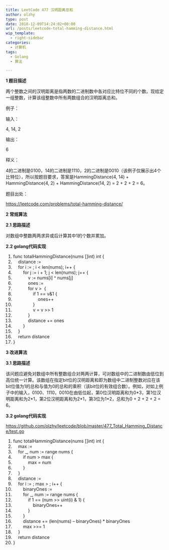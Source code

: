 ```yaml
---
title: LeetCode 477 汉明距离总和
author: olzhy
type: post
date: 2018-12-09T14:24:02+00:00
url: /posts/leetcode-total-hamming-distance.html
wip_template:
  - right-sidebar
categories:
  - 计算机
tags:
  - Golang
  - 算法

---
```

**1 题目描述**
  
两个整数之间的汉明距离是指两数的二进制数中各对应比特位不同的个数。现给定一组整数，计算该组整数中所有两数组合的汉明距离总和。

例子：
  
输入：
  
4, 14, 2
  
输出：
  
6
  
释义：
  
4的二进制是0100，14的二进制是1110，2的二进制是0010（该例子仅展示出4个比特位），所以按题目要求，答案是HammingDistance(4, 14) + HammingDistance(4, 2) + HammingDistance(14, 2) = 2 + 2 + 2 = 6。

题目出处：
  
<a href="https://leetcode.com/problems/total-hamming-distance/" target="_blank">https://leetcode.com/problems/total-hamming-distance/</a>

**2 常规算法**
  
**2.1 思路描述**
  
对数组中整数两两求异或后计算其中1的个数并累加。
  
**2.2 golang代码实现**

<div class="dp-highlighter">
  <div class="bar">
  </div>
  
  <ol start="1" class="dp-j">
    <li class="alt">
      <span><span><span class="keyword">func</span>&nbsp;totalHammingDistance(nums&nbsp;[]</span><span class="keyword">int</span><span>)&nbsp;</span><span class="keyword">int</span><span>&nbsp;{&nbsp;&nbsp;</span></span>
    </li>
    <li class="">
      <span>&nbsp;&nbsp;&nbsp;&nbsp;distance&nbsp;:=&nbsp;<span class="number"></span><span>&nbsp;&nbsp;</span></span>
    </li>
    <li class="alt">
      <span>&nbsp;&nbsp;&nbsp;&nbsp;<span class="keyword">for</span><span>&nbsp;i&nbsp;:=&nbsp;</span><span class="number"></span><span>;&nbsp;i&nbsp;<&nbsp;len(nums);&nbsp;i++&nbsp;{&nbsp;&nbsp;</span></span>
    </li>
    <li class="">
      <span>&nbsp;&nbsp;&nbsp;&nbsp;&nbsp;&nbsp;&nbsp;&nbsp;<span class="keyword">for</span><span>&nbsp;j&nbsp;:=&nbsp;i&nbsp;+&nbsp;</span><span class="number">1</span><span>;&nbsp;j&nbsp;<&nbsp;len(nums);&nbsp;j++&nbsp;{&nbsp;&nbsp;</span></span>
    </li>
    <li class="alt">
      <span>&nbsp;&nbsp;&nbsp;&nbsp;&nbsp;&nbsp;&nbsp;&nbsp;&nbsp;&nbsp;&nbsp;&nbsp;v&nbsp;:=&nbsp;nums[i]&nbsp;^&nbsp;nums[j]&nbsp;&nbsp;</span>
    </li>
    <li class="">
      <span>&nbsp;&nbsp;&nbsp;&nbsp;&nbsp;&nbsp;&nbsp;&nbsp;&nbsp;&nbsp;&nbsp;&nbsp;ones&nbsp;:=&nbsp;<span class="number"></span><span>&nbsp;&nbsp;</span></span>
    </li>
    <li class="alt">
      <span>&nbsp;&nbsp;&nbsp;&nbsp;&nbsp;&nbsp;&nbsp;&nbsp;&nbsp;&nbsp;&nbsp;&nbsp;<span class="keyword">for</span><span>&nbsp;v&nbsp;>&nbsp;</span><span class="number"></span><span>&nbsp;{&nbsp;&nbsp;</span></span>
    </li>
    <li class="">
      <span>&nbsp;&nbsp;&nbsp;&nbsp;&nbsp;&nbsp;&nbsp;&nbsp;&nbsp;&nbsp;&nbsp;&nbsp;&nbsp;&nbsp;&nbsp;&nbsp;<span class="keyword">if</span><span>&nbsp;</span><span class="number">1</span><span>&nbsp;==&nbsp;v&</span><span class="number">1</span><span>&nbsp;{&nbsp;&nbsp;</span></span>
    </li>
    <li class="alt">
      <span>&nbsp;&nbsp;&nbsp;&nbsp;&nbsp;&nbsp;&nbsp;&nbsp;&nbsp;&nbsp;&nbsp;&nbsp;&nbsp;&nbsp;&nbsp;&nbsp;&nbsp;&nbsp;&nbsp;&nbsp;ones++&nbsp;&nbsp;</span>
    </li>
    <li class="">
      <span>&nbsp;&nbsp;&nbsp;&nbsp;&nbsp;&nbsp;&nbsp;&nbsp;&nbsp;&nbsp;&nbsp;&nbsp;&nbsp;&nbsp;&nbsp;&nbsp;}&nbsp;&nbsp;</span>
    </li>
    <li class="alt">
      <span>&nbsp;&nbsp;&nbsp;&nbsp;&nbsp;&nbsp;&nbsp;&nbsp;&nbsp;&nbsp;&nbsp;&nbsp;&nbsp;&nbsp;&nbsp;&nbsp;v&nbsp;=&nbsp;v&nbsp;>>&nbsp;<span class="number">1</span><span>&nbsp;&nbsp;</span></span>
    </li>
    <li class="">
      <span>&nbsp;&nbsp;&nbsp;&nbsp;&nbsp;&nbsp;&nbsp;&nbsp;&nbsp;&nbsp;&nbsp;&nbsp;}&nbsp;&nbsp;</span>
    </li>
    <li class="alt">
      <span>&nbsp;&nbsp;&nbsp;&nbsp;&nbsp;&nbsp;&nbsp;&nbsp;&nbsp;&nbsp;&nbsp;&nbsp;distance&nbsp;+=&nbsp;ones&nbsp;&nbsp;</span>
    </li>
    <li class="">
      <span>&nbsp;&nbsp;&nbsp;&nbsp;&nbsp;&nbsp;&nbsp;&nbsp;}&nbsp;&nbsp;</span>
    </li>
    <li class="alt">
      <span>&nbsp;&nbsp;&nbsp;&nbsp;}&nbsp;&nbsp;</span>
    </li>
    <li class="">
      <span>&nbsp;&nbsp;&nbsp;&nbsp;<span class="keyword">return</span><span>&nbsp;distance&nbsp;&nbsp;</span></span>
    </li>
    <li class="alt">
      <span>}&nbsp;&nbsp;</span>
    </li>
  </ol>
</div>

**3 改进算法**
  
**3.1 思路描述**
  
该问题应避免对数组中所有整数组合对两两计算，可对数组中的二进制数由低位到高位统一计算。该数组在指定bit位的汉明距离和即为数组中二进制整数对应在该bit位值为1的总和与值为0的总和的乘积（该bit位的有效组合数）。例如，对如上例子中的输入，0100、1110，0010在由低位起，第0位汉明距离和为0\*3，第1位汉明距离和为2\*1，第2位汉明距离和为2\*1，第3位为1\*2，总和为0 + 2 + 2 + 2 = 6。
  
**3.2 golang代码实现**
  
<a href="https://github.com/olzhy/leetcode/blob/master/477_Total_Hamming_Distance/test.go" rel="noopener" target="_blank">https://github.com/olzhy/leetcode/blob/master/477_Total_Hamming_Distance/test.go</a>

<div class="dp-highlighter">
  <div class="bar">
  </div>
  
  <ol start="1" class="dp-j">
    <li class="alt">
      <span><span><span class="keyword">func</span>&nbsp;totalHammingDistance(nums&nbsp;[]</span><span class="keyword">int</span><span>)&nbsp;</span><span class="keyword">int</span><span>&nbsp;{&nbsp;&nbsp;</span></span>
    </li>
    <li class="">
      <span>&nbsp;&nbsp;&nbsp;&nbsp;max&nbsp;:=&nbsp;<span class="number"></span><span>&nbsp;&nbsp;</span></span>
    </li>
    <li class="alt">
      <span>&nbsp;&nbsp;&nbsp;&nbsp;<span class="keyword">for</span><span>&nbsp;_,&nbsp;num&nbsp;:=&nbsp;<span class="keyword">range</span>&nbsp;nums&nbsp;{&nbsp;&nbsp;</span></span>
    </li>
    <li class="">
      <span>&nbsp;&nbsp;&nbsp;&nbsp;&nbsp;&nbsp;&nbsp;&nbsp;<span class="keyword">if</span><span>&nbsp;num&nbsp;>&nbsp;max&nbsp;{&nbsp;&nbsp;</span></span>
    </li>
    <li class="alt">
      <span>&nbsp;&nbsp;&nbsp;&nbsp;&nbsp;&nbsp;&nbsp;&nbsp;&nbsp;&nbsp;&nbsp;&nbsp;max&nbsp;=&nbsp;num&nbsp;&nbsp;</span>
    </li>
    <li class="">
      <span>&nbsp;&nbsp;&nbsp;&nbsp;&nbsp;&nbsp;&nbsp;&nbsp;}&nbsp;&nbsp;</span>
    </li>
    <li class="alt">
      <span>&nbsp;&nbsp;&nbsp;&nbsp;}&nbsp;&nbsp;</span>
    </li>
    <li class="">
      <span>&nbsp;&nbsp;&nbsp;&nbsp;distance&nbsp;:=&nbsp;<span class="number"></span><span>&nbsp;&nbsp;</span></span>
    </li>
    <li class="alt">
      <span>&nbsp;&nbsp;&nbsp;&nbsp;<span class="keyword">for</span><span>&nbsp;i&nbsp;:=&nbsp;</span><span class="number"></span><span>;&nbsp;max&nbsp;>&nbsp;</span><span class="number"></span><span>;&nbsp;i++&nbsp;{&nbsp;&nbsp;</span></span>
    </li>
    <li class="">
      <span>&nbsp;&nbsp;&nbsp;&nbsp;&nbsp;&nbsp;&nbsp;&nbsp;binaryOnes&nbsp;:=&nbsp;<span class="number"></span><span>&nbsp;&nbsp;</span></span>
    </li>
    <li class="alt">
      <span>&nbsp;&nbsp;&nbsp;&nbsp;&nbsp;&nbsp;&nbsp;&nbsp;<span class="keyword">for</span><span>&nbsp;_,&nbsp;num&nbsp;:=&nbsp;<span class="keyword">range</span>&nbsp;nums&nbsp;{&nbsp;&nbsp;</span></span>
    </li>
    <li class="">
      <span>&nbsp;&nbsp;&nbsp;&nbsp;&nbsp;&nbsp;&nbsp;&nbsp;&nbsp;&nbsp;&nbsp;&nbsp;<span class="keyword">if</span><span>&nbsp;</span><span class="number">1</span><span>&nbsp;==&nbsp;(num&nbsp;>>&nbsp;uint(i)&nbsp;&&nbsp;</span><span class="number">1</span><span>)&nbsp;{&nbsp;&nbsp;</span></span>
    </li>
    <li class="alt">
      <span>&nbsp;&nbsp;&nbsp;&nbsp;&nbsp;&nbsp;&nbsp;&nbsp;&nbsp;&nbsp;&nbsp;&nbsp;&nbsp;&nbsp;&nbsp;&nbsp;binaryOnes++<span>&nbsp;&nbsp;</span></span>
    </li>
    <li class="">
      <span>&nbsp;&nbsp;&nbsp;&nbsp;&nbsp;&nbsp;&nbsp;&nbsp;&nbsp;&nbsp;&nbsp;&nbsp;}&nbsp;&nbsp;</span>
    </li>
    <li class="alt">
      <span>&nbsp;&nbsp;&nbsp;&nbsp;&nbsp;&nbsp;&nbsp;&nbsp;}&nbsp;&nbsp;</span>
    </li>
    <li class="">
      <span>&nbsp;&nbsp;&nbsp;&nbsp;&nbsp;&nbsp;&nbsp;&nbsp;distance&nbsp;+=&nbsp;(len(nums)&nbsp;&#8211;&nbsp;binaryOnes)&nbsp;*&nbsp;binaryOnes&nbsp;&nbsp;</span>
    </li>
    <li class="alt">
      <span>&nbsp;&nbsp;&nbsp;&nbsp;&nbsp;&nbsp;&nbsp;&nbsp;max&nbsp;>>=&nbsp;<span class="number">1</span><span>&nbsp;&nbsp;</span></span>
    </li>
    <li class="">
      <span>&nbsp;&nbsp;&nbsp;&nbsp;}&nbsp;&nbsp;</span>
    </li>
    <li class="alt">
      <span>&nbsp;&nbsp;&nbsp;&nbsp;<span class="keyword">return</span><span>&nbsp;distance&nbsp;&nbsp;</span></span>
    </li>
    <li class="">
      <span>}&nbsp;&nbsp;</span>
    </li>
  </ol>
</div>